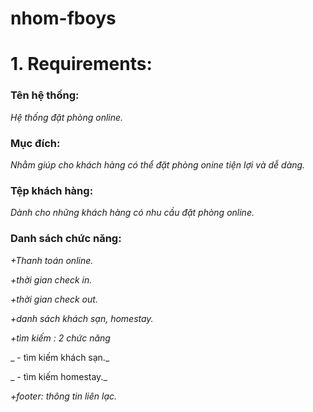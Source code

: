 # nhom-fboys

# 1. Requirements:
### Tên hệ thống:  
_Hệ thống đặt phòng online._
### Mục đích:
_Nhằm giúp cho khách hàng có thể đặt phòng onine tiện lợi và dễ dàng._
### Tệp khách hàng: ### 
_Dành cho những khách hàng có nhu cầu đặt phòng online._
### Danh sách chức năng:  
_+Thanh toán online._

_+thời gian check in._

_+thời gian check out._

_+danh sách khách sạn, homestay._

_+tìm kiếm : 2 chức năng_

  _     - tìm kiếm khách sạn._
  
  _     - tìm kiếm homestay._
  
_+footer: thông tin liên lạc._ 

